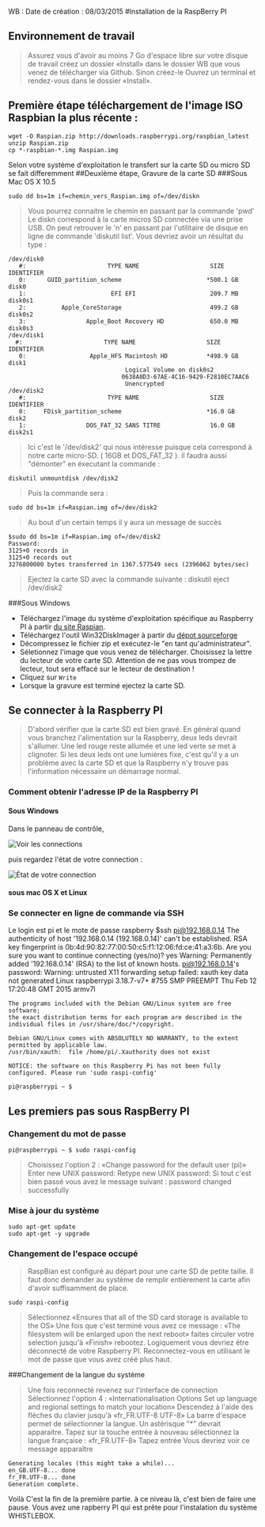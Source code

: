 WB : Date de création :  08/03/2015
#Installation de la RaspBerry PI

## Environnement de travail
>Assurez vous d'avoir au moins 7 Go d'espace libre sur votre disque de travail
>créez un dossier «Install» dans le dossier WB que vous venez de télécharger via Github.
>Sinon créez-le
>Ouvrez un terminal et rendez-vous dans le dossier «Install».

## Première étape téléchargement de l'image ISO Raspbian la plus récente :
    wget -O Raspian.zip http://downloads.raspberrypi.org/raspbian_latest
    unzip Raspian.zip
    cp *-raspbian-*.img Raspian.img

Selon votre système d'exploitation le transfert sur la carte SD ou micro SD se fait differemment
##Deuxième étape, Gravure de la carte SD 
###Sous Mac OS X 10.5

    sudo dd bs=1m if=chemin_vers_Raspian.img of=/dev/diskn

>Vous pourrez connaitre le chemin en passant par la commande 'pwd'
>Le diskn correspond à la carte micros SD connectée via une prise USB. 
>On peut retrouver le 'n' en passant par l'utilitaire de disque en ligne de commande 'diskutil list'. Vous devriez avoir un résultat du type :

    /dev/disk0
       #:                       TYPE NAME                    SIZE       IDENTIFIER
       0:      GUID_partition_scheme                        *500.1 GB   disk0
       1:                        EFI EFI                     209.7 MB   disk0s1
       2:          Apple_CoreStorage                         499.2 GB   disk0s2
       3:                 Apple_Boot Recovery HD             650.0 MB   disk0s3
    /dev/disk1
      #:                       TYPE NAME                    SIZE       IDENTIFIER
       0:                  Apple_HFS Macintosh HD           *498.9 GB   disk1
                                     Logical Volume on disk0s2
                                    0638A8D3-67AE-4C16-9429-F2810EC7AAC6
                                     Unencrypted
    /dev/disk2
       #:                       TYPE NAME                    SIZE       IDENTIFIER
       0:     FDisk_partition_scheme                        *16.0 GB    disk2
       1:                 DOS_FAT_32 SANS TITRE              16.0 GB    disk2s1

>Ici c'est le '/dev/disk2' qui  nous intéresse puisque cela correspond à notre carte micro-SD. ( 16GB et DOS_FAT_32 ).
>il faudra aussi "démonter" en éxecutant la commande :

    diskutil unmountdisk /dev/disk2

>Puis la commande sera : 

    sudo dd bs=1m if=Raspian.img of=/dev/disk2

>Au bout d'un certain temps il y aura un message de succès

    $sudo dd bs=1m if=Raspian.img of=/dev/disk2
    Password:
    3125+0 records in
    3125+0 records out
    3276800000 bytes transferred in 1367.577549 secs (2396062 bytes/sec)

>Ejectez la carte SD avec la commande suivante :
    diskutil eject /dev/disk2


###Sous Windows
* Téléchargez l'image du système d'exploitation spécifique au Raspberry PI à partir [du site Raspian](http://downloads.raspberrypi.org/raspbian_latest).
* Téléchargez l'outil Win32DiskImager à partir du [dépot sourceforge](http://sourceforge.net/projects/win32diskimager/)
* Décompressez le fichier zip et exécutez-le "en tant qu'administrateur".
* Séletionnez l'image que vous venez de télécharger. Choisissez la lettre du lecteur de votre carte SD.
Attention de ne pas vous trompez de lecteur, tout sera effacé sur le lecteur de destination !
* Cliquez sur `Write`
* Lorsque la gravure est terminé ejectez la carte SD.

## Se connecter à la Raspberry PI

>D'abord vérifier que la carte SD est bien gravé. En général quand vous branchez l'alimentation sur la Raspberry, deux leds devrait s'allumer. Une led rouge reste allumée et une led verte se met à clignoter. Si les deux leds ont une lumières fixe, c'est qu'il y a un problème avec la carte SD et que la Raspberry n'y trouve pas l'information nécessaire un démarrage normal.

### Comment obtenir l'adresse IP de la Raspberry PI

#### Sous Windows
Dans le panneau de contrôle, 

![Voir les connections](http://www.hacktrix.com/wp-content/uploads/2010/09/delete-dial-up-connection-in-windows-7.png)

puis regardez l'état de votre connection :

![État de votre connection](http://www.home-network-help.com/images/network-connection-status-for-network-adapter.jpg)
#### sous mac OS X et Linux
>

### Se connecter en ligne de commande via SSH
Le login est pi et le mote de passe raspberry
    $ssh pi@192.168.0.14
    The authenticity of host '192.168.0.14 (192.168.0.14)' can't be established.
    RSA key fingerprint is 0b:4d:90:82:77:00:50:c5:f1:12:06:fd:ce:41:a3:6b.
    Are you sure you want to continue connecting (yes/no)? yes
    Warning: Permanently added '192.168.0.14' (RSA) to the list of known hosts.
    pi@192.168.0.14's password: 
    Warning: untrusted X11 forwarding setup failed: xauth key data not generated
    Linux raspberrypi 3.18.7-v7+ #755 SMP PREEMPT Thu Feb 12 17:20:48 GMT 2015 armv7l
    
    The programs included with the Debian GNU/Linux system are free software;
    the exact distribution terms for each program are described in the
    individual files in /usr/share/doc/*/copyright.
    
    Debian GNU/Linux comes with ABSOLUTELY NO WARRANTY, to the extent
    permitted by applicable law.
    /usr/bin/xauth:  file /home/pi/.Xauthority does not exist
    
    NOTICE: the software on this Raspberry Pi has not been fully configured. Please run 'sudo raspi-config'
    
    pi@raspberrypi ~ $
## Les premiers pas sous RaspBerry PI
### Changement du mot de passe
    pi@raspberrypi ~ $ sudo raspi-config
>Choisissez l'option 2 : «Change password for the default user (pi)» 
    Enter new UNIX password: 
    Retype new UNIX password:
>Si tout c'est bien passé vous avez le message suivant :
    password changed successfully

### Mise à jour du système
    sudo apt-get update
    sudo apt-get -y upgrade

### Changement de l'espace occupé
>RaspBian est configuré au départ pour une carte SD de petite taille. Il faut donc demander au système de remplir entièrement la carte afin d'avoir suffisamment de place.

    sudo raspi-config

>Sélectionnez «Ensures that all of the SD card storage is available to the OS»
>Une fois que c'est terminé vous avez ce message : «The filesystem will be enlarged upon the next reboot»
>faites circuler votre selection jusqu'à «Finish»
>rebootez.
>Logiquement vous devriez être déconnecté de votre Raspberry PI. Reconnectez-vous en utilisant le mot de passe que vous avez créé plus haut.

###Changement de la langue du système

>Une fois reconnecté revenez sur l'interface de connection
>Sélectionnez l'option 4 : «Internationalisation Options   Set up language and regional settings to match your location»
>Descendez à l'aide des flèches du clavier jusqu'à «fr_FR.UTF-8 UTF-8»
>La barre d'espace permet de sélectionner la langue. Un astérisque "*" devrait apparaitre.
>Tapez sur la touche entrée
>à nouveau sélectionnez la langue française : «fr_FR.UTF-8»
>Tapez entrée
>Vous devriez voir ce message apparaître

    Generating locales (this might take a while)...
    en_GB.UTF-8... done
    fr_FR.UTF-8... done
    Generation complete.

Voilà C'est la fin de la première partie. à ce niveau là, c'est bien de faire une pause. Vous avez une rapberry PI qui est prête pour l'instalation du système WHISTLEBOX.




